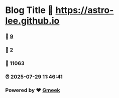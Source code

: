 # Blog Title :link: https://astro-lee.github.io 
### :page_facing_up: [9](https://astro-lee.github.io/tag.html) 
### :speech_balloon: 2 
### :hibiscus: 11063 
### :alarm_clock: 2025-07-29 11:46:41 
### Powered by :heart: [Gmeek](https://github.com/Meekdai/Gmeek)
